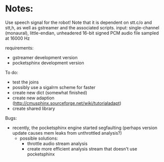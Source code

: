Notes:
================

Use speech signal for the robot! Note that it is dependent on stt.c/o and stt,h, as well as gstreamer and the associated scripts.
input: single-channel (monaural), little-endian, unheadered 16-bit signed PCM audio file sampled at 16000 Hz

requirements:
- gstreamer development version
- pocketsphinx development version

To do:
- test the joins
- possibly use a sigalrm scheme for faster
- create new dict (somewhat finished)
- create new adaption (http://cmusphinx.sourceforge.net/wiki/tutorialadapt)
- create shared library

Bugs:
- recently, the pocketsphinx engine started segfaulting (perhaps version update causes mem leaks from unthrottled analysis?)
  - possible solutions:
    - throttle audio stream analysis
    - create more efficient analysis stream that doesn't use pocketsphinx

